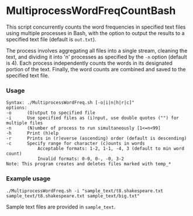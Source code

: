 # MultiprocessWordFreqCountBash
This script concurrently counts the word frequencies in specified text files using multiple processes in Bash, with the option to output the results to a specified text file (default is `out.txt`).

The process involves aggregating all files into a single stream, cleaning the text, and dividing it into 'n' processes as specified by the `-n` option (default is 4). Each process independently counts the words in its designated portion of the text. Finally, the word counts are combined and saved to the specified text file.

### Usage

    Syntax: ./MultiprocessWordFreq.sh [-o|i|n|h|r|c]"
    options:
    -o      (O)utput to specified file
    -i      Use specified files as (i)nput, use double quotes ("") for multiple files
    -n      (N)umber of process to run simultaneously [1<=n<99]
    -h      Print (h)elp
    -r      Prints in (r)everse (ascending) order (default is descending)
    -c      Specify range for character (c)ounts in words
                Acceptable formats: 1-2, 1-1, -4, 3 (default to min word count)
                Invalid formats: 0-0, 0-, -0, 3-2
    Note: This program creates and deletes files marked with temp_*

### Example usage

`./MultiprocessWordFreq.sh -i "sample_text/t8.shakespeare.txt sample_text/t8.shakespeare.txt sample_text/big.txt"`

Sample text files are provided in `sample_text`.
